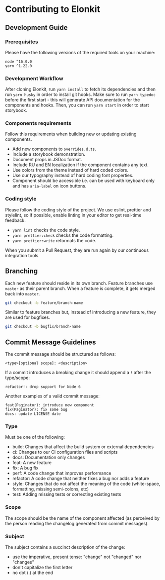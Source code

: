 # Contributing to Elonkit

## Development Guide

### Prerequisites

Please have the following versions of the required tools on your machine:

```
node ^16.0.0
yarn ^1.22.0
```

### Development Workflow

After cloning Elonkit, run `yarn install` to fetch its dependencies and then run `yarn husky` in order to install git
hooks. Make sure to run `yarn typedoc` before the first start - this will generate API documentation for the components
and hooks. Then, you can run `yarn start` in order to start storybook.

### Components requirements

Follow this requirements when building new or updating existing components.

- Add new components to `overrides.d.ts`.
- Include a storybook demonstration.
- Document props in JSDoc format.
- Include RU and EN localization if the component contains any text.
- Use colors from the theme instead of hard coded colors.
- Use our typography instead of hard coding font properties.
- Component should be accessible i.e. can be used with keyboard only and has `aria-label` on icon buttons.

### Coding style

Please follow the coding style of the project. We use eslint, prettier and stylelint, so if possible, enable linting in
your editor to get real-time feedback.

- `yarn lint` checks the code style.
- `yarn prettier:check` checks the code formatting.
- `yarn prettier:write` reformats the code.

When you submit a Pull Request, they are run again by our continuous integration tools.

## Branching

Each new feature should reside in its own branch. Feature branches use `master` as their parent branch. When a feature
is complete, it gets merged back into `master`.

```bash
git checkout -b feature/branch-name
```

Similar to feature branches but, instead of introducing a new feature, they are used for bugfixes.

```bash
git checkout -b bugfix/branch-name
```

## Commit Message Guidelines

The commit message should be structured as follows:

```
<type>[optional scope]: <description>
```

If a commit introduces a breaking change it should append a `!` after the type/scope:

```
refactor!: drop support for Node 6
```

Another examples of a valid commit message:

```
feat(Paginator): introduce new component
fix(Paginator): fix some bug
docs: update LICENSE date
```

### Type

Must be one of the following:

- build: Changes that affect the build system or external dependencies
- ci: Changes to our CI configuration files and scripts
- docs: Documentation only changes
- feat: A new feature
- fix: A bug fix
- perf: A code change that improves performance
- refactor: A code change that neither fixes a bug nor adds a feature
- style: Changes that do not affect the meaning of the code (white-space, formatting, missing semi-colons, etc)
- test: Adding missing tests or correcting existing tests

### Scope

The scope should be the name of the component affected (as perceived by the person reading the changelog generated from
commit messages).

### Subject

The subject contains a succinct description of the change:

- use the imperative, present tense: "change" not "changed" nor "changes"
- don't capitalize the first letter
- no dot (.) at the end
